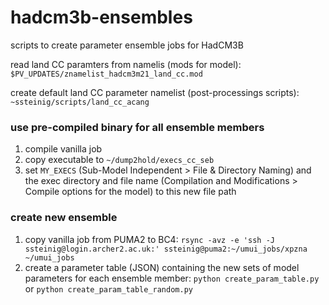 # hadcm3b-ensembles
scripts to create parameter ensemble jobs for HadCM3B

read land CC paramters from namelis (mods for model):
`$PV_UPDATES/znamelist_hadcm3m21_land_cc.mod`

create default land CC parameter namelist (post-processings scripts): 
`~ssteinig/scripts/land_cc_acang`


### use pre-compiled binary for all ensemble members
1. compile vanilla job
2. copy executable to `~/dump2hold/execs_cc_seb`
3. set `MY_EXECS` (Sub-Model Independent > File & Directory Naming) and the exec directory and file name (Compilation and Modifications > Compile options for the model) to this new file path

### create new ensemble
1. copy vanilla job from PUMA2 to BC4:
`rsync -avz -e 'ssh -J ssteinig@login.archer2.ac.uk:' ssteinig@puma2:~/umui_jobs/xpzna ~/umui_jobs`
2. create a parameter table (JSON) containing the new sets of model parameters for each ensemble member:
   `python create_param_table.py` or `python create_param_table_random.py`
